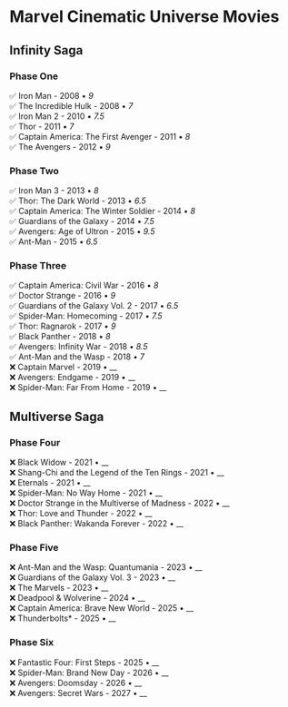 # Marvel Cinematic Universe Movies

## Infinity Saga

### Phase One
✅ Iron Man - 2008 • _9_  
✅ The Incredible Hulk - 2008 • _7_  
✅ Iron Man 2 - 2010 • _7.5_  
✅ Thor - 2011 • _7_  
✅ Captain America: The First Avenger - 2011 • _8_  
✅ The Avengers - 2012 • _9_  

### Phase Two
✅ Iron Man 3 - 2013 • _8_  
✅ Thor: The Dark World - 2013 • _6.5_  
✅ Captain America: The Winter Soldier - 2014 • _8_  
✅ Guardians of the Galaxy - 2014 • _7.5_  
✅ Avengers: Age of Ultron - 2015 • _9.5_  
✅ Ant-Man - 2015 • _6.5_  

### Phase Three
✅ Captain America: Civil War - 2016 • _8_  
✅ Doctor Strange - 2016 • _9_  
✅ Guardians of the Galaxy Vol. 2 - 2017 • _6.5_  
✅ Spider-Man: Homecoming - 2017 • _7.5_  
✅ Thor: Ragnarok - 2017 • _9_  
✅ Black Panther - 2018 • _8_  
✅ Avengers: Infinity War - 2018 • _8.5_  
✅ Ant-Man and the Wasp - 2018 • _7_  
❌ Captain Marvel - 2019 • __  
❌ Avengers: Endgame - 2019 • __  
❌ Spider-Man: Far From Home - 2019 • __  

## Multiverse Saga

### Phase Four
❌ Black Widow - 2021 • __  
❌ Shang-Chi and the Legend of the Ten Rings - 2021 • __  
❌ Eternals - 2021 • __  
❌ Spider-Man: No Way Home - 2021 • __  
❌ Doctor Strange in the Multiverse of Madness - 2022 • __  
❌ Thor: Love and Thunder - 2022 • __  
❌ Black Panther: Wakanda Forever - 2022 • __  

### Phase Five
❌ Ant-Man and the Wasp: Quantumania - 2023 • __  
❌ Guardians of the Galaxy Vol. 3 - 2023 • __  
❌ The Marvels - 2023 • __  
❌ Deadpool & Wolverine - 2024 • __  
❌ Captain America: Brave New World - 2025 • __  
❌ Thunderbolts* - 2025 • __  

### Phase Six
❌ Fantastic Four: First Steps - 2025 • __  
❌ Spider-Man: Brand New Day - 2026 • __  
❌ Avengers: Doomsday - 2026 • __  
❌ Avengers: Secret Wars - 2027 • __
